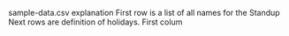 sample-data.csv explanation
First row is a list of all names for the Standup
Next rows are definition of holidays. First colum